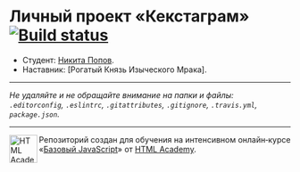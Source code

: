 # Личный проект «Кекстаграм» [![Build status][travis-image]][travis-url]

* Студент: [Никита Попов](https://up.htmlacademy.ru/javascript/10/user/50236).
* Наставник: [Рогатый Князь Изыческого Мрака].

---

_Не удаляйте и не обращайте внимание на папки и файлы:_<br>
_`.editorconfig`, `.eslintrc`, `.gitattributes`, `.gitignore`, `.travis.yml`, `package.json`._

---

<a href="https://htmlacademy.ru/intensive/javascript"><img align="left" width="50" height="50" title="HTML Academy" src="https://up.htmlacademy.ru/static/img/intensive/javascript/logo-for-github.svg"></a>

Репозиторий создан для обучения на интенсивном онлайн‑курсе «[Базовый JavaScript](https://htmlacademy.ru/intensive/javascript)» от [HTML Academy](https://htmlacademy.ru).

[travis-image]: https://travis-ci.org/htmlacademy-javascript/50236-kekstagram.svg?branch=master
[travis-url]: https://travis-ci.org/htmlacademy-javascript/50236-kekstagram
